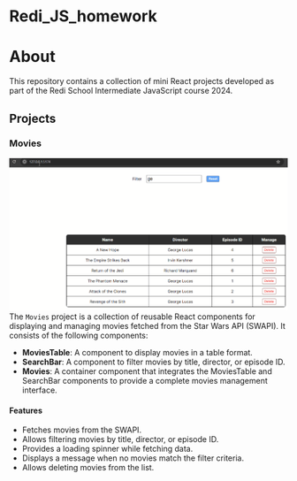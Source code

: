 # Redi_JS_homework
# About

This repository contains a collection of mini React projects developed as part of the Redi School Intermediate JavaScript course 2024.

## Projects

### Movies
![](media/test.gif)
The `Movies` project is a collection of reusable React components for displaying and managing movies fetched from the Star Wars API (SWAPI). It consists of the following components:

- **MoviesTable**: A component to display movies in a table format.
- **SearchBar**: A component to filter movies by title, director, or episode ID.
- **Movies**: A container component that integrates the MoviesTable and SearchBar components to provide a complete movies management interface.

#### Features
- Fetches movies from the SWAPI.
- Allows filtering movies by title, director, or episode ID.
- Provides a loading spinner while fetching data.
- Displays a message when no movies match the filter criteria.
- Allows deleting movies from the list.


